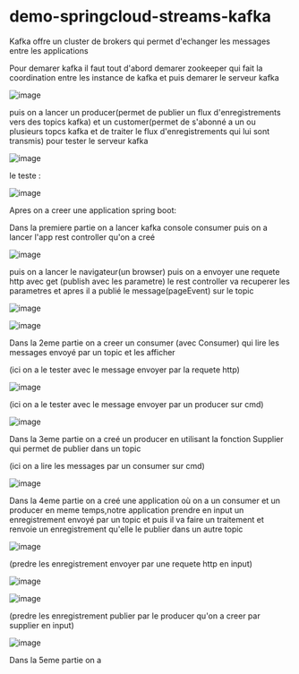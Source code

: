 # demo-springcloud-streams-kafka

Kafka offre un cluster de brokers qui permet d'echanger les messages entre les applications 

Pour demarer kafka il faut tout d'abord demarer zookeeper qui fait la coordination entre les instance de kafka et puis demarer le serveur kafka 

![image](https://user-images.githubusercontent.com/84719124/172861167-b96830c8-4ce5-449e-9876-b739f3e3eee3.png)


puis on a lancer un producer(permet de publier un flux d'enregistrements vers des topics kafka)  et  un customer(permet de s'abonné a un ou plusieurs topcs kafka et de traiter le flux d'enregistrements qui lui sont transmis) pour tester le serveur kafka

![image](https://user-images.githubusercontent.com/84719124/172861410-04031fa1-a430-4efc-b3c6-4843f4aed009.png)

le teste :

![image](https://user-images.githubusercontent.com/84719124/172861469-4f4343f6-8d07-43d5-b585-e82acfe0b472.png)


Apres on a creer une application spring boot:

   Dans la premiere partie on a lancer kafka console consumer puis on a lancer l'app rest controller qu'on a creé
      
  ![image](https://user-images.githubusercontent.com/84719124/172869819-f75f1331-f8f0-43dc-b7cf-729f4e87b606.png)

  
 puis on a lancer le navigateur(un browser) puis on a envoyer une requete http avec get (publish avec les parametre) le rest controller va recuperer les parametres et apres il a publié le message(pageEvent) sur le topic 
 
 ![image](https://user-images.githubusercontent.com/84719124/172869910-425d023b-25eb-4457-b3c1-803419480d1a.png)


![image](https://user-images.githubusercontent.com/84719124/172869946-70ee8ce2-52ce-4d9a-afc8-e572aabdaf83.png)


  Dans la 2eme partie on a creer un consumer (avec Consumer)  qui lire les messages envoyé par un topic et les afficher 
 
 (ici on a le tester avec le message envoyer par la requete http)
 
  ![image](https://user-images.githubusercontent.com/84719124/172872168-3259e933-fad2-423c-8dbb-46af0f4a3ee5.png)


(ici on a le tester avec le message envoyer par un producer sur cmd)

![image](https://user-images.githubusercontent.com/84719124/172873319-1a864616-c103-4193-88ec-6bfca163a0c8.png)


Dans la 3eme partie on a creé un producer en utilisant la fonction Supplier qui permet de publier dans un topic 

(ici on a lire les messages par un consumer sur cmd)

![image](https://user-images.githubusercontent.com/84719124/172874247-cc5f8929-db8a-4258-9e46-d4d3c87e9c6d.png)



Dans la 4eme partie on a creé une application où on a un consumer et un producer en meme temps,notre application prendre en input un enregistrement envoyé par un topic et puis il va faire un traitement et renvoie un enregistrement qu'elle le publier dans un autre topic


![image](https://user-images.githubusercontent.com/84719124/172877190-a62a10cf-86a0-46a2-936d-37a803556243.png)


(predre les enregistrement envoyer par une requete http en input)

![image](https://user-images.githubusercontent.com/84719124/172877243-3c0a0ea3-ccd6-44c1-b1f3-4eb57c94e345.png)

![image](https://user-images.githubusercontent.com/84719124/172877288-4ad2bd1d-6be3-44ec-9912-5f3014a9e5a1.png)


(predre les enregistrement publier par le producer qu'on a creer par supplier en input)

![image](https://user-images.githubusercontent.com/84719124/172877631-eec6c6cb-928f-4a70-adb9-fa0a055126f5.png)


Dans la 5eme partie on a 
  
  
  

  
  
